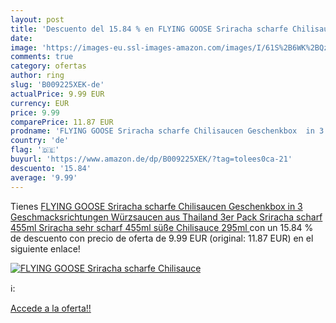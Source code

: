 ```yaml
---
layout: post
title: 'Descuento del 15.84 % en FLYING GOOSE Sriracha scharfe Chilisauce'
date: 
image: 'https://images-eu.ssl-images-amazon.com/images/I/61S%2B6WK%2BQzL._SL200_.jpg'
comments: true
category: ofertas
author: ring
slug: 'B009225XEK-de'
actualPrice: 9.99 EUR
currency: EUR
price: 9.99
comparePrice: 11.87 EUR
prodname: 'FLYING GOOSE Sriracha scharfe Chilisaucen Geschenkbox  in 3 Geschmacksrichtungen  Würzsaucen aus Thailand  3er Pack  Sriracha scharf 455ml  Sriracha sehr scharf 455ml  süße Chilisauce 295ml '
country: 'de'
flag: '🇩🇪'
buyurl: 'https://www.amazon.de/dp/B009225XEK/?tag=tolees0ca-21'
descuento: '15.84'
average: '9.99'
---
```


Tienes [FLYING GOOSE Sriracha scharfe Chilisaucen Geschenkbox  in 3 Geschmacksrichtungen  Würzsaucen aus Thailand  3er Pack  Sriracha scharf 455ml  Sriracha sehr scharf 455ml  süße Chilisauce 295ml ](https://www.amazon.de/dp/B009225XEK/?tag=tolees0ca-21) con un 15.84 % de descuento con precio de oferta de 9.99 EUR (original: 11.87 EUR) en el siguiente enlace!

[![FLYING GOOSE Sriracha scharfe Chilisauce](https://images-eu.ssl-images-amazon.com/images/I/61S%2B6WK%2BQzL._SL200_.jpg)](https://www.amazon.de/dp/B009225XEK/?tag=tolees0ca-21)

ℹ️:


[Accede a la oferta!!](https://www.amazon.de/dp/B009225XEK/?tag=tolees0ca-21)
